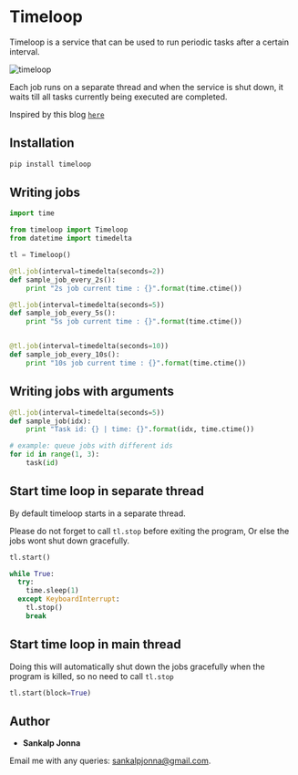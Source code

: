 # Timeloop
Timeloop is a service that can be used to run periodic tasks after a certain interval.

![timeloop](http://66.42.57.109/timeloop.jpg)

Each job runs on a separate thread and when the service is shut down, it waits till all tasks currently being executed are completed.

Inspired by this blog [`here`](https://www.g-loaded.eu/2016/11/24/how-to-terminate-running-python-threads-using-signals/)

## Installation
```sh
pip install timeloop
```

## Writing jobs
```python
import time

from timeloop import Timeloop
from datetime import timedelta

tl = Timeloop()

@tl.job(interval=timedelta(seconds=2))
def sample_job_every_2s():
    print "2s job current time : {}".format(time.ctime())

@tl.job(interval=timedelta(seconds=5))
def sample_job_every_5s():
    print "5s job current time : {}".format(time.ctime())


@tl.job(interval=timedelta(seconds=10))
def sample_job_every_10s():
    print "10s job current time : {}".format(time.ctime())
```

## Writing jobs with arguments
```python
@tl.job(interval=timedelta(seconds=5))
def sample_job(idx):
    print "Task id: {} | time: {}".format(idx, time.ctime())

# example: queue jobs with different ids
for id in range(1, 3):
	task(id)
```

## Start time loop in separate thread
By default timeloop starts in a separate thread.

Please do not forget to call ```tl.stop``` before exiting the program, Or else the jobs wont shut down gracefully.

```python
tl.start()

while True:
  try:
    time.sleep(1)
  except KeyboardInterrupt:
    tl.stop()
    break
```

## Start time loop in main thread
Doing this will automatically shut down the jobs gracefully when the program is killed, so no need to  call ```tl.stop```
```python
tl.start(block=True)
```

## Author
* **Sankalp Jonna**

Email me with any queries: [sankalpjonna@gmail.com](sankalpjonna@gmail.com).
